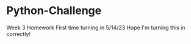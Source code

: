 # Python-Challenge
Week 3 Homework
First time turning in 5/14/23
Hope I'm turning this in correctly!
